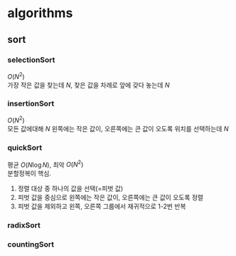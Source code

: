 # algorithms

## sort

### selectionSort

$`O(N^2)`$  
가장 작은 값을 찾는데 $N$, 찾은 값을 차례로 앞에 갖다 놓는데 $N$

### insertionSort

$`O(N^2)`$  
모든 값에대해 $N$ 왼쪽에는 작은 값이, 오른쪽에는 큰 값이 오도록 위치를 선택하는데 $N$

### quickSort

평균 $`O(N \log N)`$, 최악 $`O(N^2)`$  
분할정복이 핵심.

1. 정렬 대상 중 하나의 값을 선택(=피벗 값)
2. 피벗 값을 중심으로 왼쪽에는 작은 값이, 오른쪽에는 큰 값이 오도록 정렬
3. 피벗 값을 제외하고 왼쪽, 오른쪽 그룹에서 재귀적으로 1-2번 반복

### radixSort

### countingSort
